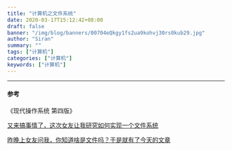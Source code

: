 ```yaml
---
title: "计算机之文件系统"
date: 2020-03-17T15:12:42+08:00
draft: false
banner: "/img/blog/banners/00704eQkgy1fs2ua9kohvj30rs0kub29.jpg"
author: "Siran"
summary: ""
tags: ["计算机"]
categories: ["计算机"]
keywords: ["计算机"]
---
```


****
#### 参考
《现代操作系统 第四版》

[又来搞事情了，这次女友让我研究如何实现一个文件系统](https://mp.weixin.qq.com/s/ZLntjTf1jEwqdpln0hGq0w)

[昨晚上女友问我，你知道啥是文件吗？于是就有了今天的文章](https://mp.weixin.qq.com/s?__biz=MzU2NDg0OTgyMA==&mid=2247485733&idx=1&sn=d6d3e55c442d64da14ab596a07422251&chksm=fc45f4d6cb327dc0948b1fb3118e1118ac7b475d24df57a2e7484995884597e6a8c4c9536251&scene=21#wechat_redirect)